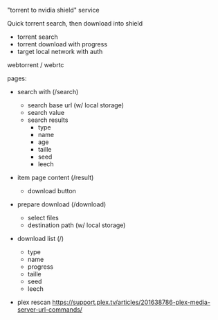 "torrent to nvidia shield" service

Quick torrent search,
then download into shield

- torrent search
- torrent download with progress
- target local network with auth

webtorrent / webrtc

pages:

- search with (/search)

  - search base url (w/ local storage)
  - search value
  - search results
    - type
    - name
    - age
    - taille
    - seed
    - leech

- item page content (/result)

  - download button

- prepare download (/download)

  - select files
  - destination path (w/ local storage)

- download list (/)

  - type
  - name
  - progress
  - taille
  - seed
  - leech

- plex rescan
  https://support.plex.tv/articles/201638786-plex-media-server-url-commands/
